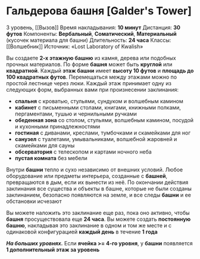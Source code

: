 # Гальдерова башня [Galder's Tower]
3 уровень, [[Вызов]]
Время накладывания: **10 минут**
Дистанция: **30 футов**
Компоненты: **Вербальный**, **Соматический**, **Материальный** (кусочек материала для башни)
Длительность: **24 часа**
Классы: [[Волшебник]]
Источник: «Lost Laboratory of Kwalish»

Вы создаете **2-х этажную башню** из камня, дерева или подобных прочных материалов. По форме **башня** может быть **круглой** или **квадратной**. Каждый **этаж башни** имеет **высоту 10 футов** и **площадь до 100 квадратных футов**. Перемещаться между этажами можно по простой лестнице через люки. Каждый этаж принимает одну из следующих форм, выбранных вами при произнесении заклинания:

- **спальня** с кроватью, стульями, сундуком и волшебным камином
- **кабинет** с письменными столами, книгами, книжными полками, пергаментами, тушью и чернильными ручками
- **обеденная зона** со столом, стульями, волшебным камином, посудой и кухонными принадлежностями
- **гостиная** с диванами, креслами, тумбочками и скамейками для ног
- **санузел** с туалетами, умывальниками, волшебной жаровней и скамейками для сауны
- **обсерватория** с телескопом и картами ночного неба
- **пустая комната** без мебели

Внутри **башни** тепло и сухо независимо от внешних условий. Любое оборудование или предметы интерьера, созданные с **башней**, превращаются в дым, если их вынести из неё. По окончании действия заклинания все существа и объекты в башне, которые не были созданы заклинанием, безопасно появляются на земле, и все следы **башни** и ее обстановки исчезают

Вы можете наложить это заклинание еще раз, пока оно активно, чтобы **башня** просуществовала еще **24 часа**. Вы можете создать **постоянную башню**, накладывая это заклинание в одном и том же месте и с одинаковой конфигурацией **каждый день** в течение **1 года**

**_На больших уровнях._** Если **ячейка >=  4-го уровня**, у **башни** появляется **1 дополнительный этаж за уровень**